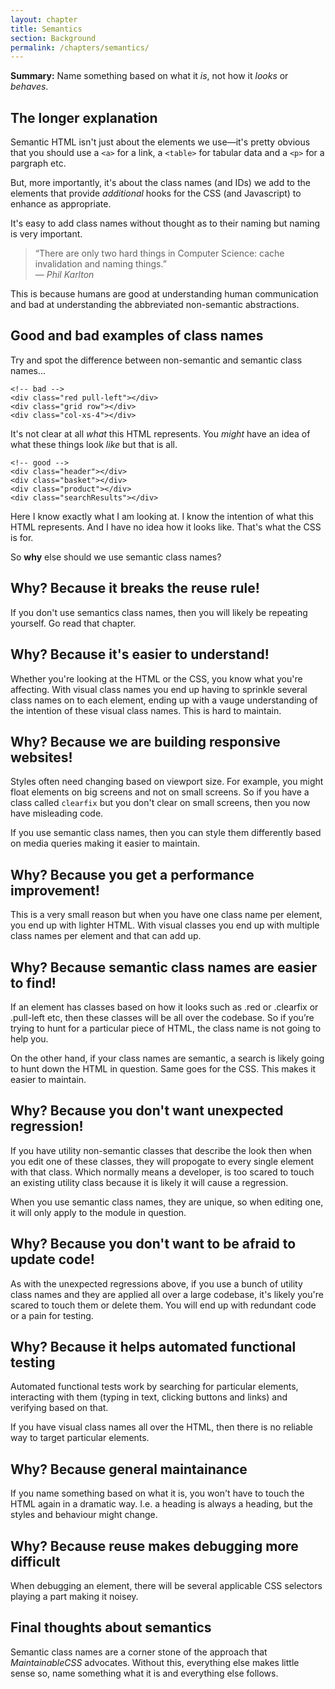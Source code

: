 ```yaml
---
layout: chapter
title: Semantics
section: Background
permalink: /chapters/semantics/
---
```


**Summary:** Name something based on what it *is*, not how it *looks* or *behaves*.

## The longer explanation

Semantic HTML isn't just about the elements we use&mdash;it's pretty obvious that you should use a `<a>` for a link, a `<table>` for tabular data and a `<p>` for a pargraph etc.

But, more importantly, it's about the class names (and IDs) we add to the elements that provide *additional* hooks for the CSS (and Javascript) to enhance as appropriate.

It's easy to add class names without thought as to their naming but naming is very important.

> &ldquo;There are only two hard things in Computer Science: cache invalidation and naming things.&rdquo;
<br>&mdash; <cite>Phil Karlton</cite>

This is because humans are good at understanding human communication and bad at understanding the abbreviated non-semantic abstractions.

## Good and bad examples of class names

Try and spot the difference between non-semantic and semantic class names...

	<!-- bad -->
	<div class="red pull-left"></div>
	<div class="grid row"></div>
	<div class="col-xs-4"></div>

It's not clear at all *what* this HTML represents. You *might* have an idea of what these things look *like* but that is all.

	<!-- good -->
	<div class="header"></div>
	<div class="basket"></div>
	<div class="product"></div>
	<div class="searchResults"></div>

Here I know exactly what I am looking at. I know the intention of what this HTML represents. And I have no idea how it looks like. That's what the CSS is for.

So **why** else should we use semantic class names?

## Why? Because it breaks the reuse rule!

If you don't use semantics class names, then you will likely be repeating yourself. Go read that chapter.

## Why? Because it's easier to understand!

Whether you're looking at the HTML or the CSS, you know what you're affecting. With visual class names you end up having to sprinkle several class names on to each element, ending up with a vauge understanding of the intention of these visual class names. This is hard to maintain.

## Why? Because we are building responsive websites!

Styles often need changing based on viewport size. For example, you might float elements on big screens and not on small screens. So if you have a class called `clearfix` but you don't clear on small screens, then you now have misleading code.

If you use semantic class names, then you can style them differently based on media queries making it easier to maintain.

## Why? Because you get a performance improvement!

This is a very small reason but when you have one class name per element, you end up with lighter HTML. With visual classes you end up with multiple class names per element and that can add up.

## Why? Because semantic class names are easier to find!

If an element has classes based on how it looks such as .red or .clearfix or .pull-left etc, then these classes will be all over the codebase. So if you’re trying to hunt for a particular piece of HTML, the class name is not going to help you.

On the other hand, if your class names are semantic, a search is likely going to hunt down the HTML in question. Same goes for the CSS. This makes it easier to maintain.

## Why? Because you don't want unexpected regression!

If you have utility non-semantic classes that describe the look then when you edit one of these classes, they will propogate to every single element with that class. Which normally means a developer, is too scared to touch an existing utility class because it is likely it will cause a regression.

When you use semantic class names, they are unique, so when editing one, it will only apply to the module in question.

## Why? Because you don't want to be afraid to update code!

As with the unexpected regressions above, if you use a bunch of utility class names and they are applied all over a large codebase, it's likely you're scared to touch them or delete them. You will end up with redundant code or a pain for testing.

## Why? Because it helps automated functional testing

Automated functional tests work by searching for particular elements, interacting with them (typing in text, clicking buttons and links) and verifying based on that.

If you have visual class names all over the HTML, then there is no reliable way to target particular elements.

## Why? Because general maintainance

If you name something based on what it is, you won't have to touch the HTML again in a dramatic way. I.e. a heading is always a heading, but the styles and behaviour might change.

## Why? Because reuse makes debugging more difficult

When debugging an element, there will be several applicable CSS selectors playing a part making it noisey.

## Final thoughts about semantics

Semantic class names are a corner stone of the approach that *MaintainableCSS* advocates. Without this, everything else makes little sense so, name something what it is and everything else follows.